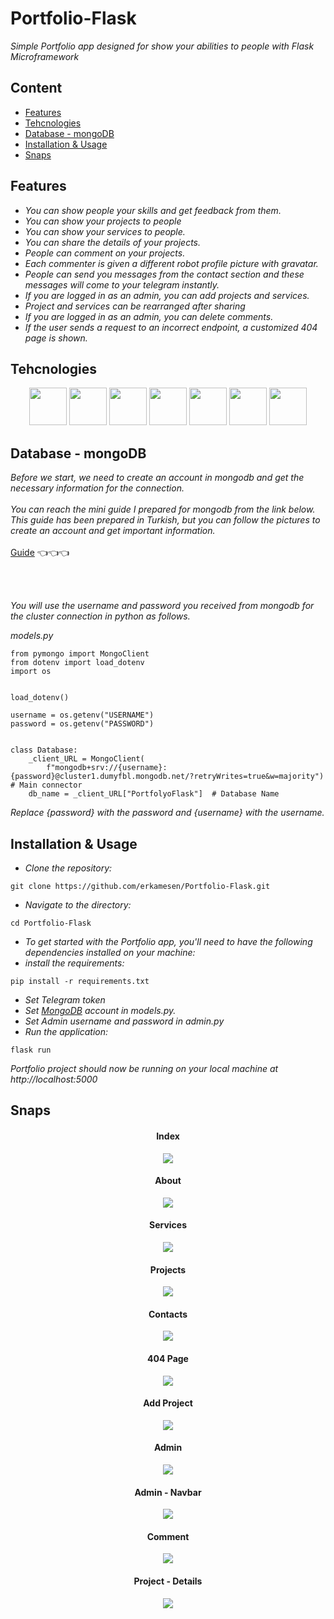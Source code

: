 # Portfolio-Flask

*Simple Portfolio app designed for show your abilities to people with Flask Microframework*


## Content
- [Features](https://github.com/erkamesen/Portfolio-Flask/blob/master/README.md#features)
- [Tehcnologies](https://github.com/erkamesen/Portfolio-Flask/blob/master/README.md#tehcnologies)
- [Database - mongoDB](https://github.com/erkamesen/Portfolio-Flask/blob/master/README.md#database---mongodb)
- [Installation & Usage](https://github.com/erkamesen/Portfolio-Flask/blob/master/README.md#installation--usage)
- [Snaps](https://github.com/erkamesen/Portfolio-Flask/blob/master/README.md#snaps)



## Features
- *You can show people your skills and get feedback from them.*
- *You can show your projects to people*
- *You can show your services to people.*
- *You can share the details of your projects.*
- *People can comment on your projects.*
- *Each commenter is given a different robot profile picture with gravatar.*
- *People can send you messages from the contact section and these messages will come to your telegram instantly.*
- *If you are logged in as an admin, you can add projects and services.*
- *Project and services can be rearranged after sharing*
- *If you are logged in as an admin, you can delete comments.*
- *If the user sends a request to an incorrect endpoint, a customized 404 page is shown.*


## Tehcnologies 
<div align=center>
<img src=https://user-images.githubusercontent.com/25181517/192107854-765620d7-f909-4953-a6da-36e1ef69eea6.png wirdth=60 height=60>
<img src=https://user-images.githubusercontent.com/25181517/192158954-f88b5814-d510-4564-b285-dff7d6400dad.png wirdth=60 height=60>
<img src=https://user-images.githubusercontent.com/25181517/183898674-75a4a1b1-f960-4ea9-abcb-637170a00a75.png wirdth=60 height=60>
<img src=https://user-images.githubusercontent.com/25181517/117447155-6a868a00-af3d-11eb-9cfe-245df15c9f3f.png wirdth=60 height=60>
<img src=https://user-images.githubusercontent.com/25181517/183423507-c056a6f9-1ba8-4312-a350-19bcbc5a8697.png wirdth=60 height=60>
<img src=https://user-images.githubusercontent.com/25181517/183423775-2276e25d-d43d-4e58-890b-edbc88e915f7.png wirdth=60 height=60>
<img src=https://user-images.githubusercontent.com/25181517/182884177-d48a8579-2cd0-447a-b9a6-ffc7cb02560e.png wirdth=60 height=60>
</div>

## Database - mongoDB
*Before we start, we need to create an account in mongodb and get the necessary information for the connection.* <br>
<br>
*You can reach the mini guide I prepared for mongodb from the link below. This guide has been prepared in Turkish, but you can follow the pictures to create an account and get important information.*
<br> <br>
[Guide](https://github.com/erkamesen/Python-MongoDB#ba%C5%9Flang%C4%B1%C3%A7---kurulum) 👈👈👈

<br> <br>

*You will use the username and password you received from mongodb for the cluster connection in python as follows.*

*models.py*
```
from pymongo import MongoClient
from dotenv import load_dotenv
import os


load_dotenv()

username = os.getenv("USERNAME")
password = os.getenv("PASSWORD")


class Database:
    _client_URL = MongoClient(
        f"mongodb+srv://{username}:{password}@cluster1.dumyfbl.mongodb.net/?retryWrites=true&w=majority")  # Main connector
    db_name = _client_URL["PortfolyoFlask"]  # Database Name
```
*Replace {password} with the password and {username} with the username.* 


## Installation & Usage

- *Clone the repository:*
```
git clone https://github.com/erkamesen/Portfolio-Flask.git
```
- *Navigate to the directory:*
```
cd Portfolio-Flask
```
- *To get started with the Portfolio app, you'll need to have the following dependencies installed on your machine:*
- *install the requirements:*
```
pip install -r requirements.txt
```
- *Set Telegram token*
- *Set [MongoDB](https://github.com/erkamesen/Portfolio-Flask/blob/master/README.md#database---mongodb)
 account in models.py.*
 - *Set Admin username and password in admin.py*
 - *Run the application:*
```
flask run
```
*Portfolio project should now be running on your local machine at http://localhost:5000*
 




## Snaps

<div align=center>
<h4 > Index </h4> 
<img src=https://user-images.githubusercontent.com/120065120/221109410-bc0f2b57-9632-4fa2-8bde-6b1837bbb743.png>
<div>
<div align=center>
<h4 > About </h4> 
<img src=https://user-images.githubusercontent.com/120065120/221108951-6f9cd46e-e9d9-4165-87f0-9220e3bc8a5e.png>
<div>
<div align=center>
<h4 > Services </h4> 
<img src=https://user-images.githubusercontent.com/120065120/221108959-9f9ade0d-6430-4020-af18-ee3632d4c141.png>
<div>
<div align=center>
<h4 > Projects </h4> 
<img src=https://user-images.githubusercontent.com/120065120/221147764-f1e84393-3b06-4db6-940b-5aabf7ed7326.png>
<div>
<div align=center>
<h4 > Contacts </h4> 
<img src=https://user-images.githubusercontent.com/120065120/221108984-762b5ed6-ee57-481f-9a34-2521e722bbdb.png>
<div>
<div align=center>
<h4 > 404 Page </h4> 
<img src=https://user-images.githubusercontent.com/120065120/221160873-793da93c-fd07-4662-978b-c36b50c3ae24.png>
<div>
<div align=center>
<h4 > Add Project </h4> 
<img src=https://user-images.githubusercontent.com/120065120/221160940-6dbe2433-4efb-4bf1-9d9d-575e591cf9ae.png>
<div>
<div align=center>
<h4 > Admin </h4> 
<img src=https://user-images.githubusercontent.com/120065120/221160948-46ee1dcb-97f2-424d-be2f-d9460387c097.png>
<div>
<div align=center>
<h4 > Admin - Navbar </h4> 
<img src=https://user-images.githubusercontent.com/120065120/221160955-11fac0e8-2433-4cc1-b956-b273e4710404.png>
<div>
<div align=center>
<h4 > Comment </h4> 
<img src=https://user-images.githubusercontent.com/120065120/221160958-96a36705-e8f3-4535-ae17-0b04f5e1ed5d.png>
<div>
<div align=center>
<h4 > Project - Details </h4> 
<img src=https://user-images.githubusercontent.com/120065120/221161377-2fed9005-2dc1-4b8d-a35c-eb809d876211.png>
<div>







